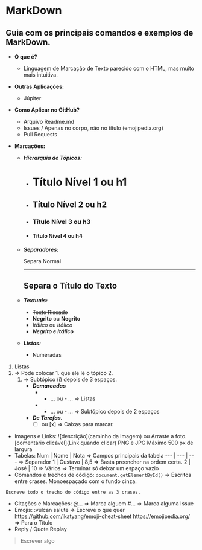 # MarkDown
## Guia com os principais comandos e exemplos de MarkDown.

* __O que é?__
  * Linguagem de Marcação de Texto parecido com o HTML, mas muito mais intuitiva.
* __Outras Aplicações:__
  * Júpiter

* __Como Aplicar no GitHub?__
  * Arquivo Readme.md
  * Issues / Apenas no corpo, não no título (emojipedia.org)
  * Pull Requests

* __Marcações:__
  * __*Hierarquia de Tópicos:*__
    * # Título Nível 1 ou h1
    * ## Título Nível 2 ou h2
    * ### Título Nível 3 ou h3
    * #### Título Nível 4 ou h4
  * __*Separadores:*__
    
    Separa Normal
    ***
    Separa o Título do Texto
    ---
  * __*Textuais:*__
    * ~~Texto Riscado~~
    * **Negrito** ou __Negrito__
    * *Itálico* ou _Itálico_
    * __*Negrito e Itálico*__
  * __*Listas:*__
    * Numeradas
     
1. Listas 
1. => Pode colocar 1. que ele lê o tópico 2.
   1. => Subtópico (i) depois de 3 espaços.
      * __*Demarcadas*__    
        * * … ou - ... => Listas 
        * * ... ou - ...  => Subtópico depois de 2 espaços
      * __*De Tarefas.*__  
        * [ ] ou [x] =>  Caixas para marcar.
  * Imagens e Links:
![descrição](caminho da imagem) ou Arraste a foto. 
[comentário clicável](Link quando clicar)
PNG e JPG
Máximo 500 px de largura
* Tabelas:
Num | Nome | Nota   => Campos principais da tabela
--- | --- | ---             => Separador
1 | Gustavo | 8,5     => Basta preencher na ordem certa.
2 | José | 10            => Vários
                                  => Terminar só deixar um espaço vazio
* Comandos e trechos de código:
`document.getElementById()`  => Escritos entre crases. Monoespaçado com o fundo cinza.
``` 
Escreve todo o trecho do código entre as 3 crases.
```
* Citações e Marcações:
@...  => Marca alguem
#...  => Marca alguma Issue
* Emojis:
:vulcan salute   => Escreve o que quer 
https://github.com/ikatyang/emoji-cheat-sheet
https://emojipedia.org/  => Para o Título
* Reply / Quote Replay
> Escrever algo
